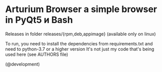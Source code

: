 # Arturium Browser a simple browser in PyQt5 и Bash
Releases in folder releases/{rpm,deb,appimage}  (available only on linux)

To run, you need to install the dependencies from requirements.txt and need to python-3.7 or a higher version
It's not just my code that's being used here (see AUTHORS file)

(@development)
